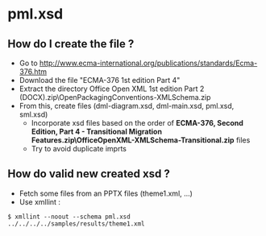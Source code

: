 # pml.xsd

## How do I create the file ?
* Go to http://www.ecma-international.org/publications/standards/Ecma-376.htm
* Download the file "ECMA-376 1st edition Part 4"
* Extract the directory Office Open XML 1st edition Part 2 (DOCX).zip\OpenPackagingConventions-XMLSchema.zip
* From this, create files (dml-diagram.xsd, dml-main.xsd, pml.xsd, sml.xsd) 
  * Incorporate xsd files based on the order of **ECMA-376, Second Edition, Part 4 - Transitional Migration Features.zip\OfficeOpenXML-XMLSchema-Transitional.zip** files
  * Try to avoid duplicate imprts

## How do valid new created xsd ?
* Fetch some files from an PPTX files (theme1.xml, ...)
* Use xmllint :
```
$ xmllint --noout --schema pml.xsd ../../../../samples/results/theme1.xml
```